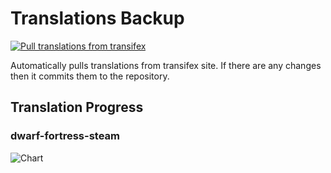 # Translations Backup

[![Pull translations from transifex](https://github.com/dfint/translations-backup/actions/workflows/pull-translations.yml/badge.svg)](https://github.com/dfint/translations-backup/actions/workflows/pull-translations.yml)

Automatically pulls translations from transifex site. If there are any changes then it commits them to the repository.

## Translation Progress

### dwarf-fortress-steam

![Chart](https://quickchart.io/chart/render/sf-c1aa5db4-4e6f-49b1-90c9-b3245b0d9970)
<!--
### dwarf-fortress

![Chart](https://quickchart.io/chart/render/sf-7396b92c-3c35-479b-912b-3c5bf4bcf03d)
-->